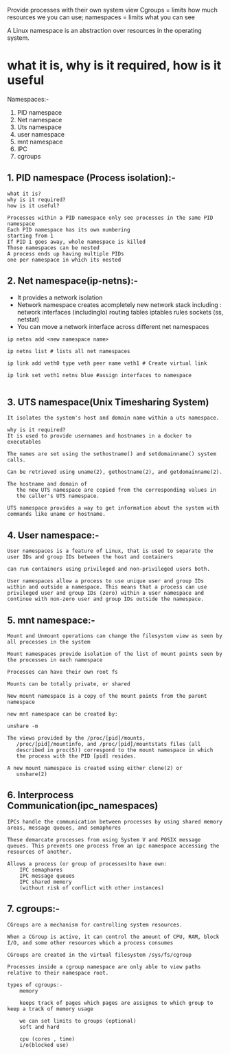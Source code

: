 Provide processes with their own system view
Cgroups = limits how much resources we you can use; 
namespaces = limits what you can see

A Linux namespace is an abstraction over resources in the operating system.



# what it is, why is it required, how is it useful
Namespaces:-
1. PID namespace
2. Net namespace
3. Uts namespace
4. user namespace
5. mnt namespace
6. IPC
7. cgroups
## 1. PID namespace (Process isolation):-
    what it is?
    why is it required?
    how is it useful?

    Processes within a PID namespace only see processes in the same PID namespace
    Each PID namespace has its own numbering
    starting from 1
    If PID 1 goes away, whole namespace is killed
    Those namespaces can be nested
    A process ends up having multiple PIDs
    one per namespace in which its nested

## 2. Net namespace(ip-netns):-
    
* It provides a network isolation
* Network namespace creates acompletely new network stack including :
network interfaces (includinglo) routing   tables
iptables rules
sockets (ss, netstat)
* You can move a network interface across different net namespaces

```
ip netns add <new namespace name>

ip netns list # lists all net namespaces

ip link add veth0 type veth peer name veth1 # Create virtual link

ip link set veth1 netns blue #assign interfaces to namespace


```

## 3. UTS namespace(Unix Timesharing System)

    It isolates the system's host and domain name within a uts namespace. 

    why is it required?
    It is used to provide usernames and hostnames in a docker to executables
    
    The names are set using the sethostname() and setdomainname() system calls.

    Can be retrieved using uname(2), gethostname(2), and getdomainname(2). 

    The hostname and domain of
       the new UTS namespace are copied from the corresponding values in
       the caller's UTS namespace.

    UTS namespace provides a way to get information about the system with commands like uname or hostname.


## 4. User namespace:-
    User namespaces is a feature of Linux, that is used to separate the user IDs and group IDs between the host and containers

    can run containers using privileged and non-privileged users both.

    User namespaces allow a process to use unique user and group IDs within and outside a namespace. This means that a process can use privileged user and group IDs (zero) within a user namespace and continue with non-zero user and group IDs outside the namespace.
    

## 5. mnt namespace:-

    Mount and Unmount operations can change the filesystem view as seen by all processes in the system

    Mount namespaces provide isolation of the list of mount points seen by the processes in each namespace 

    Processes can have their own root fs

    Mounts can be totally private, or shared

    New mount namespace is a copy of the mount points from the parent namespace

    new mnt namespace can be created by:
    
    unshare -m

    The views provided by the /proc/[pid]/mounts,
       /proc/[pid]/mountinfo, and /proc/[pid]/mountstats files (all
       described in proc(5)) correspond to the mount namespace in which
       the process with the PID [pid] resides.

    A new mount namespace is created using either clone(2) or
       unshare(2)

    

## 6. Interprocess Communication(ipc_namespaces)

    IPCs handle the communication between processes by using shared memory areas, message queues, and semaphores

    These demarcate processes from using System V and POSIX message queues. This prevents one process from an ipc namespace accessing the resources of another.

    Allows a process (or group of processes)to have own:
        IPC semaphores
        IPC message queues
        IPC shared memory
        (without risk of conflict with other instances)

## 7. cgroups:-

    CGroups are a mechanism for controlling system resources.

    When a CGroup is active, it can control the amount of CPU, RAM, block I/O, and some other resources which a process consumes

    CGroups are created in the virtual filesystem /sys/fs/cgroup
    
    Processes inside a cgroup namespace are only able to view paths relative to their namespace root.

    types of cgroups:-
        memory

        keeps track of pages which pages are assignes to which group to keep a track of memory usage

        we can set limits to groups (optional)
        soft and hard

        cpu (cores , time)
        i/o(blocked use)